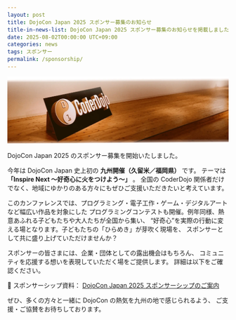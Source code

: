 ```yaml
---
layout: post
title: DojoCon Japan 2025 スポンサー募集のお知らせ
title-in-news-list: DojoCon Japan 2025 スポンサー募集のお知らせを掲載しました
date: 2025-08-02T00:00:00 UTC+09:00
categories: news
tags: スポンサー
permalink: /sponsorship/
---
```

<img src="/img/common/coderdojo-nameplate.webp" class="mb-4" loading="lazy" alt="DojoCon Japan Cover Photo"
  title="DojoCon Japan Cover Photo" />

<p class="mb-4">DojoCon Japan 2025 のスポンサー募集を開始いたしました。</p>

<p class="mb-4">
  今年は DojoCon Japan 史上初の <strong>九州開催（久留米／福岡県）</strong> です。
  テーマは <strong>「Inspire Next 〜好奇心に火をつけよう〜」</strong> 。
  全国の CoderDojo 関係者だけでなく、地域にゆかりのある方々にもぜひご支援いただきたいと考えています。
</p>

<p class="mb-4">
  このカンファレンスでは、プログラミング・電子工作・ゲーム・デジタルアートなど幅広い作品を対象にした
  プログラミングコンテストも開催。例年同様、熱意あふれる子どもたちや大人たちが全国から集い、
  “好奇心”を実際の行動に変える場となります。子どもたちの「ひらめき」が芽吹く現場を、
  スポンサーとして共に盛り上げていただけませんか？
</p>

<p class="mb-4">
  スポンサーの皆さまには、企業・団体としての露出機会はもちろん、
  コミュニティを応援する想いを表現していただく場をご提供します。
  詳細は以下をご確認ください。
</p>

<p class="mb-4">
  📄 スポンサーシップ資料：
  <a
    href="https://docs.google.com/presentation/d/e/2PACX-1vQXISTPjb4fNbsUQZL9vyQtYrAvrLUZ3tgH3j9uEljyCmg5YJgWaNleI8DEOCHIP8fj6tJb01Emc93D/pub">
    DojoCon Japan 2025 スポンサーシップのご案内
  </a>
</p>

<p>
  ぜひ、多くの方々と一緒に DojoCon の熱気を九州の地で感じられるよう、
  ご支援・ご協賛をお待ちしております。
</p>
